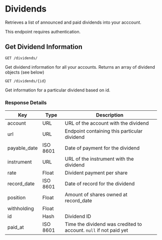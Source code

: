# Dividends 

Retrieves a list of announced and paid dividends into your acccount.

This endpoint requires authentication.

## Get Dividend Information

`GET /dividends/`

Get dividend information for all your accounts. Returns an array of dividend objects (see below)

`GET /dividends/{id}`

Get information for a particular dividend based on id.

### Response Details

| Key           | Type      | Description |
|---------------|-----------|-------------|
| account       | URL       | URL of the account with the dividend |
| url           | URL       | Endpoint containing this particular dividend |
| payable_date  | ISO 8601  | Date of payment for the dividend |
| instrument    | URL       | URL of the instrument with the dividend |
| rate          | Float     | Divident payment per share |
| record_date   | ISO 8601  | Date of record for the dividend |
| position      | Float     | Amount of shares owned at record_date |
| withholding   | Float     | |
| id            | Hash      | Dividend ID |
| paid_at       | ISO 8601  | Time the dividend was credited to account. `null` if not paid yet |

